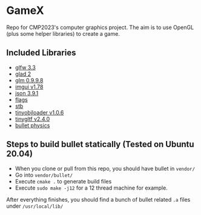 # GameX
Repo for CMP2023's computer graphics project. The aim is to use OpenGL (plus some helper libraries) to create a game.

## Included Libraries

- [glfw 3.3](https://github.com/glfw/glfw)
- [glad 2](https://github.com/Dav1dde/glad/tree/glad2)
- [glm 0.9.9.8](https://github.com/g-truc/glm)
- [imgui v1.78](https://github.com/ocornut/imgui)
- [json 3.9.1](https://github.com/nlohmann/json)
- [flags](https://github.com/sailormoon/flags)
- [stb](https://github.com/nothings/stb)
- [tinyobjloader v1.0.6](https://github.com/tinyobjloader/tinyobjloader)
- [tinygltf v2.4.0](https://github.com/syoyo/tinygltf)
- [bullet physics](https://github.com/bulletphysics/bullet3)


## Steps to build bullet statically (Tested on Ubuntu 20.04)
- When you clone or pull from this repo, you should have bullet in `vendor/`
- Go into `vendor/bullet/`
- Execute `cmake .` to generate build files
- Execute `sudo make -j12` for a 12 thread machine for example.

After everything finishes, you should find a bunch of bullet related `.a` files under `/usr/local/lib/`

